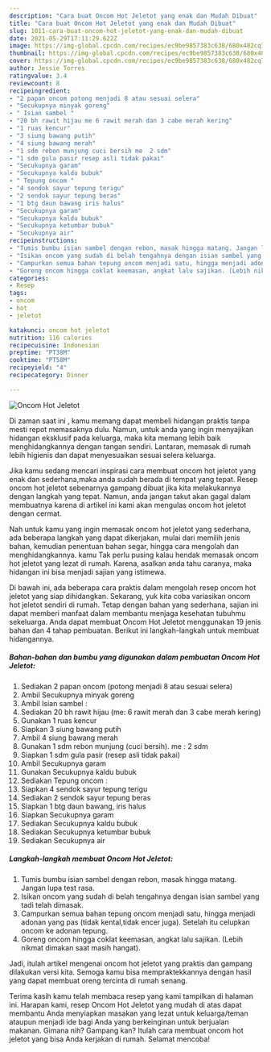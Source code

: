 ```yaml
---
description: "Cara buat Oncom Hot Jeletot yang enak dan Mudah Dibuat"
title: "Cara buat Oncom Hot Jeletot yang enak dan Mudah Dibuat"
slug: 1011-cara-buat-oncom-hot-jeletot-yang-enak-dan-mudah-dibuat
date: 2021-05-29T17:11:29.622Z
image: https://img-global.cpcdn.com/recipes/ec9be9857383c638/680x482cq70/oncom-hot-jeletot-foto-resep-utama.jpg
thumbnail: https://img-global.cpcdn.com/recipes/ec9be9857383c638/680x482cq70/oncom-hot-jeletot-foto-resep-utama.jpg
cover: https://img-global.cpcdn.com/recipes/ec9be9857383c638/680x482cq70/oncom-hot-jeletot-foto-resep-utama.jpg
author: Jessie Torres
ratingvalue: 3.4
reviewcount: 8
recipeingredient:
- "2 papan oncom potong menjadi 8 atau sesuai selera"
- "Secukupnya minyak goreng"
- " Isian sambel "
- "20 bh rawit hijau me 6 rawit merah dan 3 cabe merah kering"
- "1 ruas kencur"
- "3 siung bawang putih"
- "4 siung bawang merah"
- "1 sdm rebon munjung cuci bersih me  2 sdm"
- "1 sdm gula pasir resep asli tidak pakai"
- "Secukupnya garam"
- "Secukupnya kaldu bubuk"
- " Tepung oncom "
- "4 sendok sayur tepung terigu"
- "2 sendok sayur tepung beras"
- "1 btg daun bawang iris halus"
- "Secukupnya garam"
- "Secukupnya kaldu bubuk"
- "Secukupnya ketumbar bubuk"
- "Secukupnya air"
recipeinstructions:
- "Tumis bumbu isian sambel dengan rebon, masak hingga matang. Jangan lupa test rasa."
- "Isikan oncom yang sudah di belah tengahnya dengan isian sambel yang tadi telah dimasak."
- "Campurkan semua bahan tepung oncom menjadi satu, hingga menjadi adonan yang pas (tidak kental,tidak encer juga). Setelah itu celupkan oncom ke adonan tepung."
- "Goreng oncom hingga coklat keemasan, angkat lalu sajikan. (Lebih nikmat dimakan saat masih hangat)."
categories:
- Resep
tags:
- oncom
- hot
- jeletot

katakunci: oncom hot jeletot 
nutrition: 116 calories
recipecuisine: Indonesian
preptime: "PT38M"
cooktime: "PT58M"
recipeyield: "4"
recipecategory: Dinner

---
```



![Oncom Hot Jeletot](https://img-global.cpcdn.com/recipes/ec9be9857383c638/680x482cq70/oncom-hot-jeletot-foto-resep-utama.jpg)

Di zaman  saat ini , kamu memang dapat membeli hidangan praktis tanpa mesti repot memasaknya dulu. Namun, untuk anda yang ingin menyajikan hidangan eksklusif pada keluarga, maka kita memang lebih baik menghidangkannya dengan tangan sendiri. Lantaran, memasak di rumah lebih higienis dan dapat menyesuaikan sesuai selera keluarga.

Jika kamu sedang mencari inspirasi cara membuat oncom hot jeletot yang enak dan sederhana,maka anda sudah berada di tempat yang tepat. Resep oncom hot jeletot  sebenarnya gampang dibuat jika kita melakukannya dengan langkah yang tepat. Namun, anda jangan takut akan gagal dalam membuatnya 
karena di artikel ini kami akan mengulas oncom hot jeletot dengan cermat.  



Nah untuk kamu yang ingin memasak oncom hot jeletot yang sederhana, ada beberapa langkah yang dapat dikerjakan, mulai dari memilih jenis bahan, kemudian penentuan bahan segar, hingga cara mengolah dan menghidangkannya. kamu Tak perlu pusing kalau hendak memasak oncom hot jeletot yang lezat di rumah. Karena, asalkan anda  tahu caranya, maka hidangan ini bisa menjadi sajian yang istimewa.

Di bawah ini, ada beberapa cara praktis  dalam mengolah resep oncom hot jeletot yang siap dihidangkan. Sekarang, yuk kita coba variasikan oncom hot jeletot sendiri di rumah. Tetap dengan bahan yang sederhana, sajian ini dapat memberi manfaat dalam membantu menjaga kesehatan tubuhmu sekeluarga. Anda dapat membuat Oncom Hot Jeletot menggunakan 19 jenis bahan dan 4 tahap pembuatan. Berikut ini langkah-langkah untuk membuat hidangannya.

<!--inarticleads1-->

##### Bahan-bahan dan bumbu yang digunakan dalam pembuatan Oncom Hot Jeletot:

1. Sediakan 2 papan oncom (potong menjadi 8 atau sesuai selera)
1. Ambil Secukupnya minyak goreng
1. Ambil  Isian sambel :
1. Sediakan 20 bh rawit hijau (me: 6 rawit merah dan 3 cabe merah kering)
1. Gunakan 1 ruas kencur
1. Siapkan 3 siung bawang putih
1. Ambil 4 siung bawang merah
1. Gunakan 1 sdm rebon munjung (cuci bersih). me : 2 sdm
1. Siapkan 1 sdm gula pasir (resep asli tidak pakai)
1. Ambil Secukupnya garam
1. Gunakan Secukupnya kaldu bubuk
1. Sediakan  Tepung oncom :
1. Siapkan 4 sendok sayur tepung terigu
1. Sediakan 2 sendok sayur tepung beras
1. Siapkan 1 btg daun bawang, iris halus
1. Siapkan Secukupnya garam
1. Sediakan Secukupnya kaldu bubuk
1. Sediakan Secukupnya ketumbar bubuk
1. Sediakan Secukupnya air




<!--inarticleads2-->

##### Langkah-langkah membuat Oncom Hot Jeletot:

1. Tumis bumbu isian sambel dengan rebon, masak hingga matang. Jangan lupa test rasa.
1. Isikan oncom yang sudah di belah tengahnya dengan isian sambel yang tadi telah dimasak.
1. Campurkan semua bahan tepung oncom menjadi satu, hingga menjadi adonan yang pas (tidak kental,tidak encer juga). Setelah itu celupkan oncom ke adonan tepung.
1. Goreng oncom hingga coklat keemasan, angkat lalu sajikan. (Lebih nikmat dimakan saat masih hangat).




Jadi, itulah artikel mengenai  oncom hot jeletot  yang praktis dan gampang dilakukan versi kita. Semoga kamu bisa mempraktekkannya dengan hasil yang dapat membuat oreng tercinta di rumah senang. 

Terima kasih kamu telah membaca resep yang kami tampilkan di halaman ini. Harapan kami, resep  Oncom Hot Jeletot yang mudah di atas dapat membantu Anda menyiapkan masakan yang lezat untuk keluarga/teman ataupun menjadi ide bagi Anda yang berkeinginan untuk berjualan makanan. Gimana nih? Gampang kan? Itulah cara membuat oncom hot jeletot yang bisa Anda kerjakan di rumah. Selamat mencoba!

